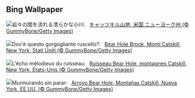 ## Bing Wallpaper
![](https://www.bing.com/th?id=OHR.BearHoleBrook_JA-JP7059331759_UHD.jpg&w=1000)岩々の間を流れる清らかな小川:&nbsp;&ensp;[キャッツキル山地, 米国 ニューヨーク州 (© GummyBone/Getty Images)](https://www.bing.com/th?id=OHR.BearHoleBrook_JA-JP7059331759_UHD.jpg)
<br><br/>
![](https://www.bing.com/th?id=OHR.BearHoleBrook_IT-IT6529030811_UHD.jpg&w=1000)Dov'è questo gorgogliante ruscello?:&nbsp;&ensp;[Bear Hole Brook, Monti Catskill, New York, Stati Uniti  (© GummyBone/Getty Images)](https://www.bing.com/th?id=OHR.BearHoleBrook_IT-IT6529030811_UHD.jpg)
<br><br/>
![](https://www.bing.com/th?id=OHR.BearHoleBrook_FR-FR1214130795_UHD.jpg&w=1000)L'écho mélodieux du ruisseau:&nbsp;&ensp;[Ruisseau Bear Hole, montagnes Catskill, New York, États-Unis (© GummyBone/Getty Images)](https://www.bing.com/th?id=OHR.BearHoleBrook_FR-FR1214130795_UHD.jpg)
<br><br/>
![](https://www.bing.com/th?id=OHR.BearHoleBrook_ES-ES3265013467_UHD.jpg&w=1000)Murmurando sin parar:&nbsp;&ensp;[Arroyo Bear Hole, Montañas Catskill, Nueva York, EE.UU. (© GummyBone/Getty Images)](https://www.bing.com/th?id=OHR.BearHoleBrook_ES-ES3265013467_UHD.jpg)
<br><br/>
